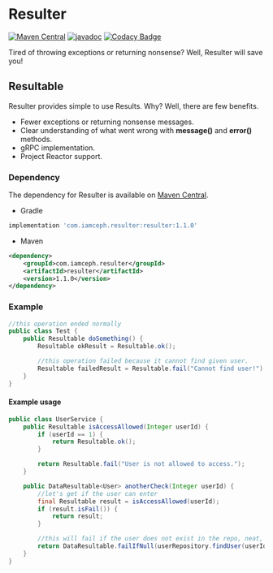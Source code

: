 # Resulter

[![Maven Central](https://maven-badges.herokuapp.com/maven-central/com.iamceph.resulter/resulter/badge.svg)](https://maven-badges.herokuapp.com/maven-central/com.iamceph.resulter/resulter)
[![javadoc](https://javadoc.io/badge2/com.iamceph.resulter/resulter/javadoc.svg)](https://javadoc.io/doc/com.iamceph.resulter/resulter)
[![Codacy Badge](https://app.codacy.com/project/badge/Grade/7bcf72e06caa4df8abab10b8ff2e2a87)](https://www.codacy.com/gh/iamceph/resulter/dashboard?utm_source=github.com&amp;utm_medium=referral&amp;utm_content=iamceph/resulter&amp;utm_campaign=Badge_Grade)

Tired of throwing exceptions or returning nonsense? Well, Resulter will save you!

## Resultable

Resulter provides simple to use Results. Why? Well, there are few benefits.

- Fewer exceptions or returning nonsense messages.
- Clear understanding of what went wrong with **message()** and **error()** methods.
- gRPC implementation.
- Project Reactor support.

### Dependency

The dependency for Resulter is available
on [Maven Central](https://search.maven.org/artifact/com.iamceph.resulter/resulter).

- Gradle

```groovy
implementation 'com.iamceph.resulter:resulter:1.1.0'
```

- Maven

```xml
<dependency>
    <groupId>com.iamceph.resulter</groupId>
    <artifactId>resulter</artifactId>
    <version>1.1.0</version>
</dependency>
```

### Example

```java
//this operation ended normally
public class Test {
    public Resultable doSomething() {
        Resultable okResult = Resultable.ok();

        //this operation failed because it cannot find given user.
        Resultable failedResult = Resultable.fail("Cannot find user!");
    }
}
```

#### Example usage

```java
public class UserService {
    public Resultable isAccessAllowed(Integer userId) {
        if (userId == 1) {
            return Resultable.ok();
        }

        return Resultable.fail("User is not allowed to access.");
    }

    public DataResultable<User> anotherCheck(Integer userId) {
        //let's get if the user can enter
        final Resultable result = isAccessAllowed(userId);
        if (result.isFail()) {
            return result;
        }

        //this will fail if the user does not exist in the repo, neat, right? :)
        return DataResultable.failIfNull(userRepository.findUser(userId));
    }
}
```

